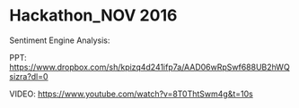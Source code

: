 # Hackathon_NOV 2016

Sentiment Engine Analysis:

PPT:
https://www.dropbox.com/sh/kpizq4d241ifp7a/AAD06wRpSwf688UB2hWQsizra?dl=0

VIDEO:
https://www.youtube.com/watch?v=8T0ThtSwm4g&t=10s
